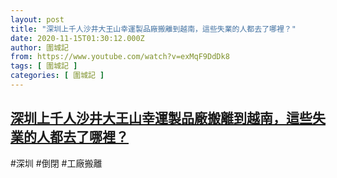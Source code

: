 ```yaml
---
layout: post
title: "深圳上千人沙井大王山幸運製品廠搬離到越南，這些失業的人都去了哪裡？"
date: 2020-11-15T01:30:12.000Z
author: 圍城記
from: https://www.youtube.com/watch?v=exMqF9DdDk8
tags: [ 圍城記 ]
categories: [ 圍城記 ]
---
```

<!--1605403812000-->
[深圳上千人沙井大王山幸運製品廠搬離到越南，這些失業的人都去了哪裡？](https://www.youtube.com/watch?v=exMqF9DdDk8)
------

<div>
#深圳 #倒閉 #工廠搬離
</div>
